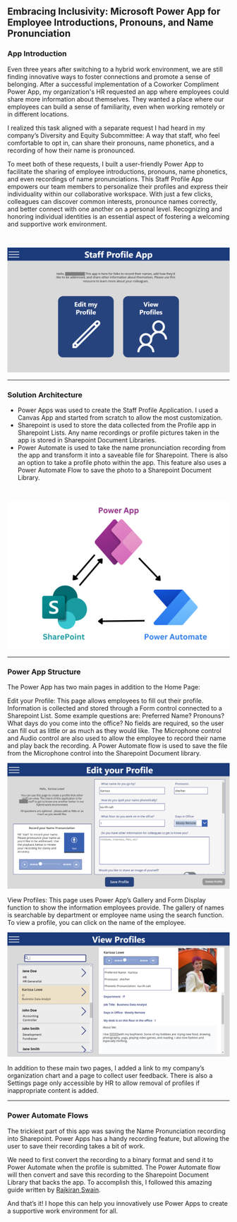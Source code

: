 ## Embracing Inclusivity: Microsoft Power App for Employee Introductions, Pronouns, and Name Pronunciation

### App Introduction
Even three years after switching to a hybrid work environment, we are still finding innovative ways to foster connections and promote a sense of belonging. 
After a successful implementation of a Coworker Compliment Power App, my organization's HR requested an app where employees could share more information about themselves. They wanted a place where our employees can build a sense of familiarity, even when working remotely or in different locations. 

I realized this task aligned with a separate request I had heard in my company’s Diversity and Equity Subcommittee: A way that staff, who feel comfortable to opt in, can share their pronouns, name phonetics, and a recording of how their name is pronounced.

To meet both of these requests, I built a user-friendly Power App to facilitate the sharing of employee introductions, pronouns, name phonetics, and even recordings of name pronunciations. This Staff Profile App empowers our team members to personalize their profiles and express their individuality within our collaborative workspace. With just a few clicks, colleagues can discover common interests, pronounce names correctly, and better connect with one another on a personal level. Recognizing and honoring individual identities is an essential aspect of fostering a welcoming and supportive work environment. 

<br>

![Home Page of Staff Profile App](https://github.com/KarissaLowe/KarissaLowe.github.io/blob/main/Images/Home1.png?raw=true)

---

### Solution Architecture

- Power Apps was used to create the Staff Profile Application. I used a Canvas App and started from scratch to allow the most customization.
- Sharepoint is used to store the data collected from the Profile app in Sharepoint Lists. Any name recordings or profile pictures taken in the app is stored in Sharepoint Document Libraries.
- Power Automate is used to take the name pronunciation recording from the app and transform it into a saveable file for Sharepoint. There is also an option to take a profile photo within the app. This feature also uses a Power Automate Flow to save the photo to a Sharepoint Document Library.

<br>

![Staff Profile Solution Architecture](https://github.com/KarissaLowe/KarissaLowe.github.io/blob/main/Images/Microsoft%20Power%20Apps.png?raw=true)


---

### Power App Structure
The Power App has two main pages in addition to the Home Page:

Edit your Profile: 
This page allows employees to fill out their profile. Information is collected and stored through a Form control connected to a Sharepoint List. Some example questions are: Preferred Name? Pronouns? What days do you come into the office? No fields are required, so the user can fill out as little or as much as they would like.
The Microphone control and Audio control are also used to allow the employee to record their name and play back the recording. A Power Automate flow is used to save the file from the Microphone control into the Sharepoint Document library.
 
![Edit Page of Staff Profile](https://github.com/KarissaLowe/KarissaLowe.github.io/blob/main/Images/Edit1.png?raw=true)

View Profiles: 
This page uses Power App’s Gallery and Form Display function to show the information employees provide. The gallery of names is searchable by department or employee name using the search function. To view a profile, you can click on the name of the employee.

![View page](https://github.com/KarissaLowe/KarissaLowe.github.io/blob/main/Images/View1.png?raw=true)

In addition to these main two pages, I added a link to my company’s organization chart and a page to collect user feedback. There is also a Settings page only accessible by HR to allow removal of profiles if inappropriate content is added.

---

### Power Automate Flows
The trickiest part of this app was saving the Name Pronunciation recording into Sharepoint. Power Apps has a handy recording feature, but allowing the user to save their recording takes a bit of work.

We need to first convert the recording to a binary format and send it to Power Automate when the profile is submitted. The Power Automate flow will then convert and save this recording to the Sharepoint Document Library that backs the app. To accomplish this, I followed this amazing guide written by [Rajkiran Swain](https://www.enjoysharepoint.com/saving-microphone-audio-recorded-in-powerapps-to-sharepoint-online/).

And that’s it! I hope this can help you innovatively use Power Apps to create a supportive work environment for all.

